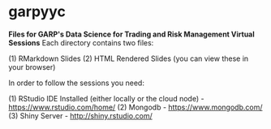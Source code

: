 # garpyyc
**Files for GARP's Data Science for Trading and Risk Management Virtual Sessions**
Each directory contains two files: 

(1) RMarkdown Slides 
(2) HTML Rendered Slides (you can view these in your browser)

In order to follow the sessions you need:

(1) RStudio IDE Installed (either locally or the cloud node) - https://www.rstudio.com/home/
(2) Mongodb - https://www.mongodb.com/
(3) Shiny Server - http://shiny.rstudio.com/



